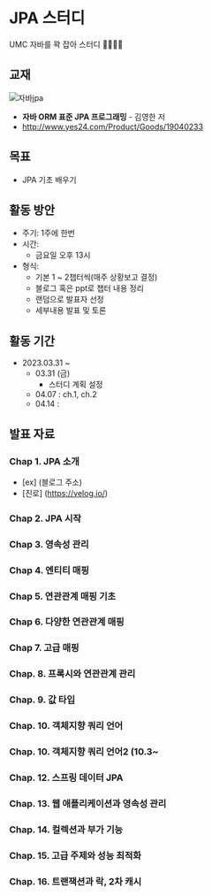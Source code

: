 # JPA 스터디
 UMC 자바를 꽉 잡아 스터디 👊🏻👊🏻

## 교재
![자바jpa](https://user-images.githubusercontent.com/117848386/229035000-0711aebf-46ef-4761-b980-d58661726c2d.jpg)

- **자바 ORM 표준 JPA 프로그래밍**  - 김영한 저
- http://www.yes24.com/Product/Goods/19040233
  
## 목표
- JPA 기초 배우기

## 활동 방안
- 주기: 1주에 한번
- 시간: 
  - 금요일 오후 13시
- 형식: 
  - 기본 1 ~ 2챕터씩(매주 상황보고 결정)
  - 블로그 혹은 ppt로 챕터 내용 정리
  - 랜덤으로 발표자 선정
  - 세부내용 발표 및 토론

## 활동 기간
- 2023.03.31 ~
  - 03.31 (금)
    - 스터디 계획 설정 
  - 04.07 : ch.1, ch.2
  - 04.14 : 

## 발표 자료
### Chap 1. JPA 소개
- [ex] (블로그 주소)
- [진로] (https://velog.io/)

### Chap 2. JPA 시작


### Chap 3. 영속성 관리


### Chap 4. 엔티티 매핑


### Chap 5. 연관관계 매핑 기초


### Chap 6. 다양한 연관관계 매핑


### Chap 7. 고급 매핑


### Chap. 8. 프록시와 연관관계 관리


### Chap. 9. 값 타입


### Chap. 10. 객체지향 쿼리 언어


### Chap. 10. 객체지향 쿼리 언어2 (10.3~


### Chap. 12. 스프링 데이터 JPA

### Chap. 13. 웹 애플리케이션과 영속성 관리


### Chap. 14. 컬렉션과 부가 기능


### Chap. 15. 고급 주제와 성능 최적화


### Chap. 16. 트랜잭션과 락, 2차 캐시
